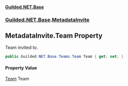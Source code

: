 
#### [Guilded.NET.Base](index 'index')
### [Guilded.NET.Base](index#Guilded_NET_Base 'Guilded.NET.Base').[MetadataInvite](MetadataInvite 'Guilded.NET.Base.MetadataInvite')
## MetadataInvite.Team Property
Team invited to.  
```csharp
public Guilded.NET.Base.Teams.Team Team { get; set; }
```

#### Property Value
[Team](Team 'Guilded.NET.Base.Teams.Team')
Team
